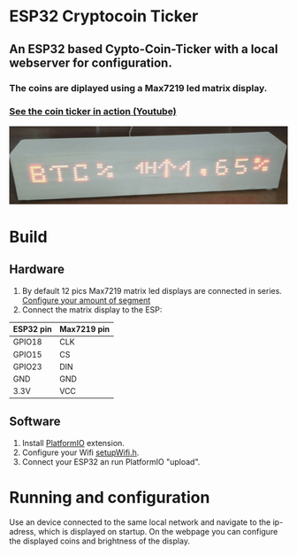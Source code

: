# ESP32 Cryptocoin Ticker
## An ESP32 based Cypto-Coin-Ticker with a local webserver for configuration.
### The coins are diplayed using a Max7219 led matrix display. 
### [See the coin ticker in action (Youtube)](https://www.youtube.com/watch?v=w_j1PZ59WdM&ab_channel=JPLittle)

<img src="CoinTicker.jpg" width="600">

# Build
## Hardware
1. By default 12 pics Max7219 matrix led displays are connected in series. 
[Configure your amount of segment](https://github.com/jaklPhil/ESP32-CoinTicker/blob/142fd289484f6ea025aad8ce77ce2ab9006e19a5/src/displayService/matrixDisplay.h#L4)
2. Connect the matrix display to the ESP:

| ESP32 pin   | Max7219 pin |
| ----------- |-------------|
| GPIO18      | CLK         |
| GPIO15      | CS          |
| GPIO23      | DIN         |
| GND         | GND         |
| 3.3V        | VCC         |

## Software
1. Install [PlatformIO](https://platformio.org/platformio-ide) extension.
2. Configure your Wifi [setupWifi.h](src/espService/setupWifi.h).
3. Connect your ESP32 an run PlatformIO "upload". 

# Running and configuration
Use an device connected to the same local network and navigate to the ip-adress, which is displayed on startup. 
On the webpage you can configure the displayed coins and brightness of the display. 

